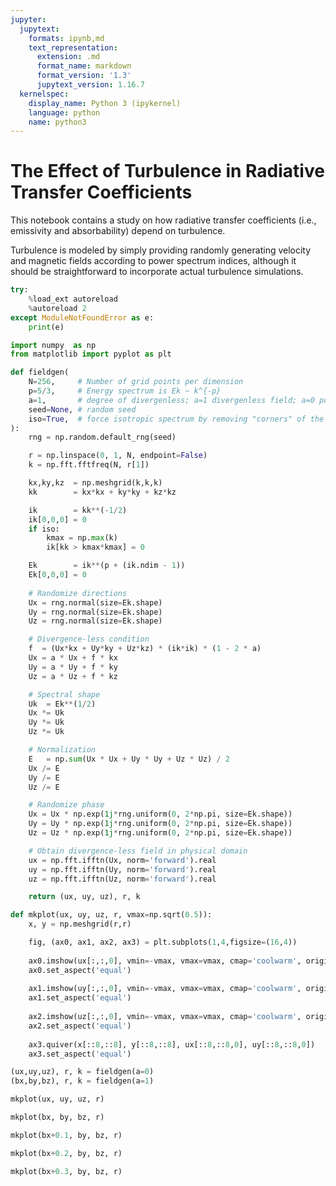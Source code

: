 ```yaml
---
jupyter:
  jupytext:
    formats: ipynb,md
    text_representation:
      extension: .md
      format_name: markdown
      format_version: '1.3'
      jupytext_version: 1.16.7
  kernelspec:
    display_name: Python 3 (ipykernel)
    language: python
    name: python3
---
```


# The Effect of Turbulence in Radiative Transfer Coefficients

This notebook contains a study on how radiative transfer coefficients (i.e., emissivity and absorbability) depend on turbulence. 

Turbulence is modeled by simply providing randomly generating velocity and magnetic fields according to power spectrum indices, although it should be straightforward to incorporate actual turbulence simulations. 

```python
try:
    %load_ext autoreload
    %autoreload 2
except ModuleNotFoundError as e:
    print(e)
```

```python
import numpy  as np
from matplotlib import pyplot as plt
```

```python
def fieldgen(
    N=256,     # Number of grid points per dimension
    p=5/3,     # Energy spectrum is Ek ~ k^{-p}
    a=1,       # degree of divergenless; a=1 divergenless field; a=0 potential field
    seed=None, # random seed
    iso=True,  # force isotropic spectrum by removing "corners" of the spectrum
):
    rng = np.random.default_rng(seed)

    r = np.linspace(0, 1, N, endpoint=False)
    k = np.fft.fftfreq(N, r[1])

    kx,ky,kz  = np.meshgrid(k,k,k)
    kk        = kx*kx + ky*ky + kz*kz

    ik        = kk**(-1/2)
    ik[0,0,0] = 0
    if iso:
        kmax = np.max(k)
        ik[kk > kmax*kmax] = 0

    Ek        = ik**(p + (ik.ndim - 1))
    Ek[0,0,0] = 0
    
    # Randomize directions
    Ux = rng.normal(size=Ek.shape)
    Uy = rng.normal(size=Ek.shape)
    Uz = rng.normal(size=Ek.shape)

    # Divergence-less condition
    f  = (Ux*kx + Uy*ky + Uz*kz) * (ik*ik) * (1 - 2 * a)
    Ux = a * Ux + f * kx
    Uy = a * Uy + f * ky
    Uz = a * Uz + f * kz

    # Spectral shape
    Uk  = Ek**(1/2)
    Ux *= Uk
    Uy *= Uk
    Uz *= Uk

    # Normalization
    E   = np.sum(Ux * Ux + Uy * Uy + Uz * Uz) / 2
    Ux /= E
    Uy /= E
    Uz /= E

    # Randomize phase
    Ux = Ux * np.exp(1j*rng.uniform(0, 2*np.pi, size=Ek.shape))
    Uy = Uy * np.exp(1j*rng.uniform(0, 2*np.pi, size=Ek.shape))
    Uz = Uz * np.exp(1j*rng.uniform(0, 2*np.pi, size=Ek.shape))

    # Obtain divergence-less field in physical domain
    ux = np.fft.ifftn(Ux, norm='forward').real
    uy = np.fft.ifftn(Uy, norm='forward').real
    uz = np.fft.ifftn(Uz, norm='forward').real

    return (ux, uy, uz), r, k
```

```python
def mkplot(ux, uy, uz, r, vmax=np.sqrt(0.5)):
    x, y = np.meshgrid(r,r)

    fig, (ax0, ax1, ax2, ax3) = plt.subplots(1,4,figsize=(16,4))
    
    ax0.imshow(ux[:,:,0], vmin=-vmax, vmax=vmax, cmap='coolwarm', origin='lower')
    ax0.set_aspect('equal')
    
    ax1.imshow(uy[:,:,0], vmin=-vmax, vmax=vmax, cmap='coolwarm', origin='lower')
    ax1.set_aspect('equal')
    
    ax2.imshow(uz[:,:,0], vmin=-vmax, vmax=vmax, cmap='coolwarm', origin='lower')
    ax2.set_aspect('equal')
    
    ax3.quiver(x[::8,::8], y[::8,::8], ux[::8,::8,0], uy[::8,::8,0])
    ax3.set_aspect('equal')
```

```python
(ux,uy,uz), r, k = fieldgen(a=0)
(bx,by,bz), r, k = fieldgen(a=1)
```

```python
mkplot(ux, uy, uz, r)
```

```python
mkplot(bx, by, bz, r)
```

```python
mkplot(bx+0.1, by, bz, r)
```

```python
mkplot(bx+0.2, by, bz, r)
```

```python
mkplot(bx+0.3, by, bz, r)
```
